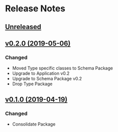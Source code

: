 # Release Notes

## [Unreleased](https://github.com/ixocreate/entity-package/compare/0.2.0...develop)

## [v0.2.0 (2019-05-06)](https://github.com/ixocreate/entity-package/compare/0.1.0...0.2.0)
### Changed
- Moved Type specific classes to Schema Package
- Upgrade to Application v0.2
- Upgrade to Schema Package v0.2
- Drop Type Package

## [v0.1.0 (2019-04-19)](https://github.com/ixocreate/entity-package/compare/master...0.1.0)
### Changed
- Consolidate Package
